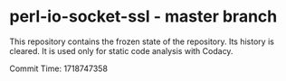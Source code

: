 # perl-io-socket-ssl - master branch

This repository contains the frozen state of the repository.
Its history is cleared. It is used only for static code
analysis with Codacy.

Commit Time: 1718747358